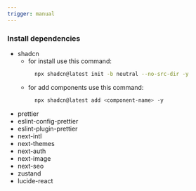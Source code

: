 ```yaml
---
trigger: manual
---
```


### Install dependencies
  - shadcn
    - for install use this command:
      ```bash
        npx shadcn@latest init -b neutral --no-src-dir -y
      ```
    - for add components use this command:
      ```bash
        npx shadcn@latest add <component-name> -y
      ```
  - prettier
  - eslint-config-prettier
  - eslint-plugin-prettier
  - next-intl
  - next-themes
  - next-auth
  - next-image
  - next-seo
  - zustand
  - lucide-react
